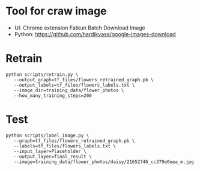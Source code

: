 # Tool for craw image
- UI: Chrome extension Fatkun Batch Download Image
- Python: https://github.com/hardikvasa/google-images-download

# Retrain
```
python scripts/retrain.py \
   --output_graph=tf_files/flowers_retrained_graph.pb \
   --output_labels=tf_files/flowers_labels.txt \
   --image_dir=training_data/flower_photos \
   --how_many_training_steps=200
```

# Test
```
python scripts/label_image.py \
   --graph=tf_files/flowers_retrained_graph.pb \
   --labels=tf_files/flowers_labels.txt \
   --input_layer=Placeholder \
   --output_layer=final_result \
   --image=training_data/flower_photos/daisy/21652746_cc379e0eea_m.jpg
```